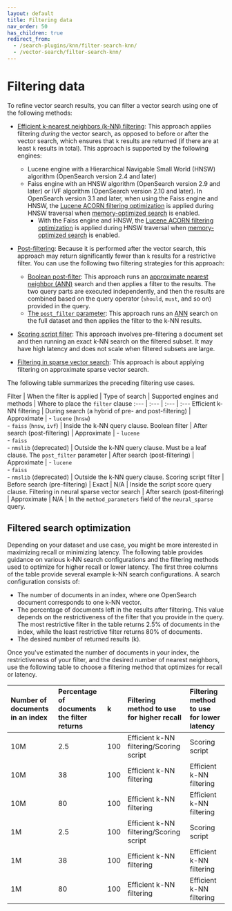 ```yaml
---
layout: default
title: Filtering data
nav_order: 50
has_children: true
redirect_from:
  - /search-plugins/knn/filter-search-knn/ 
  - /vector-search/filter-search-knn/
---
```


# Filtering data

To refine vector search results, you can filter a vector search using one of the following methods:

- [Efficient k-nearest neighbors (k-NN) filtering]({{site.url}}{{site.baseurl}}/vector-search/filter-search-knn/efficient-knn-filtering/): This approach applies filtering _during_ the vector search, as opposed to before or after the vector search, which ensures that `k` results are returned (if there are at least `k` results in total). This approach is supported by the following engines:
  - Lucene engine with a Hierarchical Navigable Small World (HNSW) algorithm (OpenSearch version 2.4 and later) 
  - Faiss engine with an HNSW algorithm (OpenSearch version 2.9 and later) or IVF algorithm (OpenSearch version 2.10 and later). In OpenSearch version 3.1 and later, when using the Faiss engine and HNSW, the [Lucene ACORN filtering optimization](https://github.com/apache/lucene/pull/14160) is applied during HNSW traversal when [memory-optimized search]({{site.url}}{{site.baseurl}}/vector-search/optimizing-storage/memory-optimized-search/) is enabled.
    - With the Faiss engine and HNSW, the [Lucene ACORN filtering optimization](https://github.com/apache/lucene/pull/14160) is applied during HNSW traversal when [memory-optimized search]({{site.url}}{{site.baseurl}}/vector-search/optimizing-storage/memory-optimized-search/) is enabled.

-  [Post-filtering]({{site.url}}{{site.baseurl}}/vector-search/filter-search-knn/post-filtering/): Because it is performed after the vector search, this approach may return significantly fewer than `k` results for a restrictive filter. You can use the following two filtering strategies for this approach:
    - [Boolean post-filter]({{site.url}}{{site.baseurl}}/vector-search/filter-search-knn/post-filtering/#boolean-filter-with-ann-search): This approach runs an [approximate nearest neighbor (ANN)]({{site.url}}{{site.baseurl}}/search-plugins/knn/approximate-knn/) search and then applies a filter to the results. The two query parts are executed independently, and then the results are combined based on the query operator (`should`, `must`, and so on) provided in the query. 
    - [The `post_filter` parameter]({{site.url}}{{site.baseurl}}/vector-search/filter-search-knn/post-filtering/#the-post_filter-parameter): This approach runs an [ANN]({{site.url}}{{site.baseurl}}/search-plugins/knn/approximate-knn/) search on the full dataset and then applies the filter to the k-NN results.

- [Scoring script filter]({{site.url}}{{site.baseurl}}/vector-search/filter-search-knn/scoring-script-filter/): This approach involves pre-filtering a document set and then running an exact k-NN search on the filtered subset. It may have high latency and does not scale when filtered subsets are large. 

- [Filtering in sparse vector search]({{site.url}}{{site.baseurl}}/vector-search/filter-search-knn/filtering-in-sparse-search/): This approach is about applying filtering on approximate sparse vector search.

The following table summarizes the preceding filtering use cases.

Filter | When the filter is applied | Type of search | Supported engines and methods | Where to place the `filter` clause
:--- | :--- | :--- | :---
Efficient k-NN filtering | During search (a hybrid of pre- and post-filtering) | Approximate | - `lucene` (`hnsw`) <br> - `faiss` (`hnsw`, `ivf`) | Inside the k-NN query clause.
Boolean filter | After search (post-filtering) | Approximate | - `lucene` <br> - `faiss` <br> - `nmslib` (deprecated)  | Outside the k-NN query clause. Must be a leaf clause.
The `post_filter` parameter | After search (post-filtering) | Approximate | - `lucene`<br> - `faiss` <br> - `nmslib` (deprecated) | Outside the k-NN query clause. 
Scoring script filter | Before search (pre-filtering) | Exact | N/A | Inside the script score query clause.
Filtering in neural sparse vector search | After search (post-filtering) | Approximate | N/A | In the `method_parameters` field of the `neural_sparse` query.

## Filtered search optimization

Depending on your dataset and use case, you might be more interested in maximizing recall or minimizing latency. The following table provides guidance on various k-NN search configurations and the filtering methods used to optimize for higher recall or lower latency. The first three columns of the table provide several example k-NN search configurations. A search configuration consists of:

- The number of documents in an index, where one OpenSearch document corresponds to one k-NN vector.
- The percentage of documents left in the results after filtering. This value depends on the restrictiveness of the filter that you provide in the query. The most restrictive filter in the table returns 2.5% of documents in the index, while the least restrictive filter returns 80% of documents.
- The desired number of returned results (k). 

Once you've estimated the number of documents in your index, the restrictiveness of your filter, and the desired number of nearest neighbors, use the following table to choose a filtering method that optimizes for recall or latency.

| Number of documents in an index | Percentage of documents the filter returns | k | Filtering method to use for higher recall | Filtering method to use for lower latency |
| :-- | :-- | :-- | :-- | :-- |
| 10M | 2.5 | 100 | Efficient k-NN filtering/Scoring script | Scoring script |
| 10M | 38 | 100 | Efficient k-NN filtering | Efficient k-NN filtering |
| 10M | 80 | 100 | Efficient k-NN filtering | Efficient k-NN filtering |
| 1M | 2.5 | 100 | Efficient k-NN filtering/Scoring script | Scoring script |
| 1M | 38 | 100 | Efficient k-NN filtering | Efficient k-NN filtering |
| 1M | 80 | 100 | Efficient k-NN filtering | Efficient k-NN filtering |
